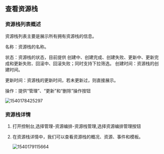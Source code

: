 ## 查看资源栈


### 资源栈列表概述

资源栈列表主要是展示所有拥有资源栈的信息。

名称：资源栈的名称。

状态：资源栈的状态，目前提供 创建中、创建完成、创建失败、更新中、更新完成和更新失败、回滚中、回滚失败；同时支持下拉筛选。
创建时间：资源栈的创建时间。

更新时间：资源栈的更新时间，若未更新过，则直接展示。

操作：提供“管理”、“更新”和“删除”操作按钮

![1540178425297](C:\Users\CHENSH~1\AppData\Local\Temp\1540178425297.png)

### 资源栈详情

1. 打开控制台,选择管理-资源编排-资源栈管理,选择资源编排管理按钮

2. 在资源栈详情中，我们可以查看资源栈的概况、资源、事件和模板。

   ![1540179115664](C:\Users\CHENSH~1\AppData\Local\Temp\1540179115664.png)
